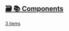 ## [🗃️<!-- --> <!-- -->📚 Components](/react-native-teleport/pr-preview/pr-29/docs/category/-components.md)

[3 items](/react-native-teleport/pr-preview/pr-29/docs/category/-components.md)
